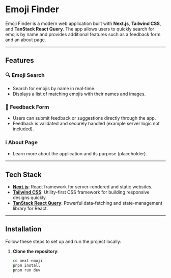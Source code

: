 # Emoji Finder

Emoji Finder is a modern web application built with **Next.js**, **Tailwind CSS**, and **TanStack React Query**. The app allows users to quickly search for emojis by name and provides additional features such as a feedback form and an about page.

---

## Features

### 🔍 Emoji Search
- Search for emojis by name in real-time.
- Displays a list of matching emojis with their names and images.

### 📢 Feedback Form
- Users can submit feedback or suggestions directly through the app.
- Feedback is validated and securely handled (example server logic not included).

### ℹ️ About Page
- Learn more about the application and its purpose (placeholder).

---

## Tech Stack

- **[Next.js](https://nextjs.org/)**: React framework for server-rendered and static websites.
- **[Tailwind CSS](https://tailwindcss.com/)**: Utility-first CSS framework for building responsive designs quickly.
- **[TanStack React Query](https://tanstack.com/query/latest)**: Powerful data-fetching and state-management library for React.

---

## Installation

Follow these steps to set up and run the project locally:

1. **Clone the repository**:
   ```bash
   cd next-emoji
   pnpm install
   pnpm run dev